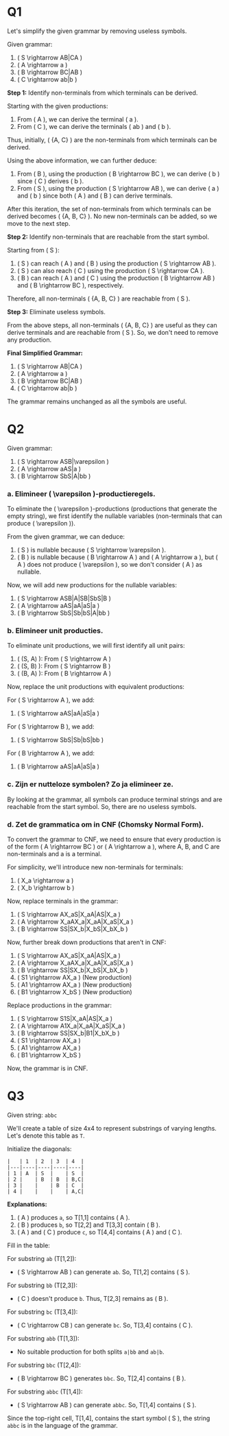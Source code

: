 # Q1
Let's simplify the given grammar by removing useless symbols.

Given grammar:
1. \( S \rightarrow AB|CA \)
2. \( A \rightarrow a \)
3. \( B \rightarrow BC|AB \)
4. \( C \rightarrow ab|b \)

**Step 1:** Identify non-terminals from which terminals can be derived.

Starting with the given productions:
1. From \( A \), we can derive the terminal \( a \).
2. From \( C \), we can derive the terminals \( ab \) and \( b \).

Thus, initially, \( \{A, C\} \) are the non-terminals from which terminals can be derived.

Using the above information, we can further deduce:
1. From \( B \), using the production \( B \rightarrow BC \), we can derive \( b \) since \( C \) derives \( b \).
2. From \( S \), using the production \( S \rightarrow AB \), we can derive \( a \) and \( b \) since both \( A \) and \( B \) can derive terminals.

After this iteration, the set of non-terminals from which terminals can be derived becomes \( \{A, B, C\} \). No new non-terminals can be added, so we move to the next step.

**Step 2:** Identify non-terminals that are reachable from the start symbol.

Starting from \( S \):
1. \( S \) can reach \( A \) and \( B \) using the production \( S \rightarrow AB \).
2. \( S \) can also reach \( C \) using the production \( S \rightarrow CA \).
3. \( B \) can reach \( A \) and \( C \) using the production \( B \rightarrow AB \) and \( B \rightarrow BC \), respectively.

Therefore, all non-terminals \( \{A, B, C\} \) are reachable from \( S \).

**Step 3:** Eliminate useless symbols.

From the above steps, all non-terminals \( \{A, B, C\} \) are useful as they can derive terminals and are reachable from \( S \). So, we don't need to remove any production.

**Final Simplified Grammar:**
1. \( S \rightarrow AB|CA \)
2. \( A \rightarrow a \)
3. \( B \rightarrow BC|AB \)
4. \( C \rightarrow ab|b \)

The grammar remains unchanged as all the symbols are useful.

# Q2

Given grammar:
1. \( S \rightarrow ASB|\varepsilon \)
2. \( A \rightarrow aAS|a \)
3. \( B \rightarrow SbS|A|bb \)

### a. Elimineer \( \varepsilon \)-productieregels.

To eliminate the \( \varepsilon \)-productions (productions that generate the empty string), we first identify the nullable variables (non-terminals that can produce \( \varepsilon \)).

From the given grammar, we can deduce:
1. \( S \) is nullable because \( S \rightarrow \varepsilon \).
2. \( B \) is nullable because \( B \rightarrow A \) and \( A \rightarrow a \), but \( A \) does not produce \( \varepsilon \), so we don't consider \( A \) as nullable.

Now, we will add new productions for the nullable variables:

1. \( S \rightarrow ASB|A|SB|SbS|B \)
2. \( A \rightarrow aAS|aA|aS|a \)
3. \( B \rightarrow SbS|Sb|bS|A|bb \)

### b. Elimineer unit producties.

To eliminate unit productions, we will first identify all unit pairs:

1. \( (S, A) \): From \( S \rightarrow A \)
2. \( (S, B) \): From \( S \rightarrow B \)
3. \( (B, A) \): From \( B \rightarrow A \)

Now, replace the unit productions with equivalent productions:

For \( S \rightarrow A \), we add:
1. \( S \rightarrow aAS|aA|aS|a \)

For \( S \rightarrow B \), we add:
1. \( S \rightarrow SbS|Sb|bS|bb \)

For \( B \rightarrow A \), we add:
1. \( B \rightarrow aAS|aA|aS|a \)

### c. Zijn er nutteloze symbolen? Zo ja elimineer ze.

By looking at the grammar, all symbols can produce terminal strings and are reachable from the start symbol. So, there are no useless symbols.

### d. Zet de grammatica om in CNF (Chomsky Normal Form).

To convert the grammar to CNF, we need to ensure that every production is of the form \( A \rightarrow BC \) or \( A \rightarrow a \), where A, B, and C are non-terminals and a is a terminal.

For simplicity, we'll introduce new non-terminals for terminals:
1. \( X_a \rightarrow a \)
2. \( X_b \rightarrow b \)

Now, replace terminals in the grammar:

1. \( S \rightarrow AX_aS|X_aA|AS|X_a \)
2. \( A \rightarrow X_aAX_a|X_aA|X_aS|X_a \)
3. \( B \rightarrow SS|SX_b|X_bS|X_bX_b \)

Now, further break down productions that aren't in CNF:

1. \( S \rightarrow AX_aS|X_aA|AS|X_a \)
2. \( A \rightarrow X_aAX_a|X_aA|X_aS|X_a \)
3. \( B \rightarrow SS|SX_b|X_bS|X_bX_b \)
4. \( S1 \rightarrow AX_a \) (New production)
5. \( A1 \rightarrow AX_a \) (New production)
6. \( B1 \rightarrow X_bS \) (New production)

Replace productions in the grammar:

1. \( S \rightarrow S1S|X_aA|AS|X_a \)
2. \( A \rightarrow A1X_a|X_aA|X_aS|X_a \)
3. \( B \rightarrow SS|SX_b|B1|X_bX_b \)
4. \( S1 \rightarrow AX_a \)
5. \( A1 \rightarrow AX_a \)
6. \( B1 \rightarrow X_bS \)

Now, the grammar is in CNF. 

# Q3

Given string: `abbc`

We'll create a table of size 4x4 to represent substrings of varying lengths. Let's denote this table as `T`.

Initialize the diagonals:

```
|   | 1  | 2  | 3  | 4  |
|---|----|----|----|----|
| 1 | A  | S  |    | S  |
| 2 |    | B  | B  | B,C|
| 3 |    |    | B  | C  |
| 4 |    |    |    | A,C|
```

**Explanations:**

1. \( A \) produces `a`, so T[1,1] contains \( A \).
2. \( B \) produces `b`, so T[2,2] and T[3,3] contain \( B \).
3. \( A \) and \( C \) produce `c`, so T[4,4] contains \( A \) and \( C \).

Fill in the table:

For substring `ab` (T[1,2]):
- \( S \rightarrow AB \) can generate `ab`. So, T[1,2] contains \( S \).

For substring `bb` (T[2,3]):
- \( C \) doesn't produce `b`. Thus, T[2,3] remains as \( B \).

For substring `bc` (T[3,4]):
- \( C \rightarrow CB \) can generate `bc`. So, T[3,4] contains \( C \).

For substring `abb` (T[1,3]):
- No suitable production for both splits `a|bb` and `ab|b`.

For substring `bbc` (T[2,4]):
- \( B \rightarrow BC \) generates `bbc`. So, T[2,4] contains \( B \).

For substring `abbc` (T[1,4]):
- \( S \rightarrow AB \) can generate `abbc`. So, T[1,4] contains \( S \).

Since the top-right cell, T[1,4], contains the start symbol \( S \), the string `abbc` is in the language of the grammar.


